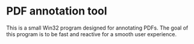 # PDF annotation tool

This is a small Win32 program designed for annotating PDFs. The goal of this program is to be fast and reactive for a smooth user experience.